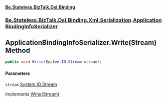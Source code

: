 #### [Be.Stateless.BizTalk.Dsl.Binding](README.md 'README')
### [Be.Stateless.BizTalk.Dsl.Binding.Xml.Serialization](Be.Stateless.BizTalk.Dsl.Binding.Xml.Serialization.md 'Be.Stateless.BizTalk.Dsl.Binding.Xml.Serialization').[ApplicationBindingInfoSerializer](ApplicationBindingInfoSerializer.md 'Be.Stateless.BizTalk.Dsl.Binding.Xml.Serialization.ApplicationBindingInfoSerializer')

## ApplicationBindingInfoSerializer.Write(Stream) Method

```csharp
public void Write(System.IO.Stream stream);
```
#### Parameters

<a name='Be.Stateless.BizTalk.Dsl.Binding.Xml.Serialization.ApplicationBindingInfoSerializer.Write(System.IO.Stream).stream'></a>

`stream` [System.IO.Stream](https://docs.microsoft.com/en-us/dotnet/api/System.IO.Stream 'System.IO.Stream')

Implements [Write(Stream)](https://docs.microsoft.com/en-us/dotnet/api/Be.Stateless.BizTalk.Dsl.IDslSerializer.Write#Be_Stateless_BizTalk_Dsl_IDslSerializer_Write_System_IO_Stream_ 'Be.Stateless.BizTalk.Dsl.IDslSerializer.Write(System.IO.Stream)')